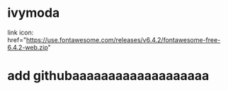 # ivymoda

link icon: href="https://use.fontawesome.com/releases/v6.4.2/fontawesome-free-6.4.2-web.zip"

# add githubaaaaaaaaaaaaaaaaaaa